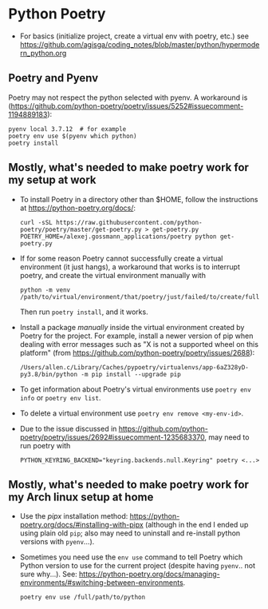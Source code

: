 # Python Poetry

- For basics (initialize project, create a virtual env with poetry, etc.) see https://github.com/agisga/coding_notes/blob/master/python/hypermodern_python.org

## Poetry and Pyenv

Poetry may not respect the python selected with pyenv. A workaround is (<https://github.com/python-poetry/poetry/issues/5252#issuecomment-1194889183>):
```
pyenv local 3.7.12  # for example
poetry env use $(pyenv which python)
poetry install
```

## Mostly, what's needed to make poetry work for my setup at work

- To install Poetry in a directory other than $HOME, follow the instructions at <https://python-poetry.org/docs/>:
  ```                                                                                                   
  curl -sSL https://raw.githubusercontent.com/python-poetry/poetry/master/get-poetry.py > get-poetry.py 
  POETRY_HOME=/alexej.gossmann_applications/poetry python get-poetry.py                                 
  ``` 
  
- If for some reason Poetry cannot successfully create a virtual environment (it just hangs), a workaround that works is to interrupt poetry, and create the virtual environment manually with
  ```
  python -m venv /path/to/virtual/environment/that/poetry/just/failed/to/create/fully`.
  ```
   Then run `poetry install`, and it works.

- Install a package *manually* inside the virtual environment created by Poetry for the project. For example, install a newer version of pip when dealing with error messages such as "X is not a supported wheel on this platform" (from https://github.com/python-poetry/poetry/issues/2688):
  ```
  /Users/allen.c/Library/Caches/pypoetry/virtualenvs/app-6aZ328yD-py3.8/bin/python -m pip install --upgrade pip
  ```

- To get information about Poetry's virtual environments use `poetry env info` or `poetry env list`.
- To delete a virtual environment use `poetry env remove <my-env-id>`.

- Due to the issue discussed in <https://github.com/python-poetry/poetry/issues/2692#issuecomment-1235683370>, may need to run poetry with
  ```
  PYTHON_KEYRING_BACKEND="keyring.backends.null.Keyring" poetry <...>
  ```

## Mostly, what's needed to make poetry work for my Arch linux setup at home

- Use the *pipx* installation method: <https://python-poetry.org/docs/#installing-with-pipx> (although in the end I ended up using plain old `pip`; also may need to uninstall and re-install python versions with `pyenv`...).

- Sometimes you need use the `env use` command to tell Poetry which Python version to use for the current project (despite having `pyenv`.. not sure why...). See: <https://python-poetry.org/docs/managing-environments/#switching-between-environments>.
    ```
    poetry env use /full/path/to/python
    ```

